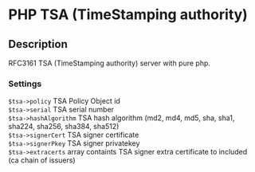 # PHP TSA (TimeStamping authority)
## Description
RFC3161 TSA (TimeStamping authority) server with pure php.  
### Settings
``$tsa->policy`` TSA Policy Object id  
``$tsa->serial`` TSA serial number  
``$tsa->hashAlgorithm`` TSA hash algorithm (md2, md4, md5, sha, sha1, sha224, sha256, sha384, sha512)  
``$tsa->signerCert`` TSA signer certificate  
``$tsa->signerPkey`` TSA signer privatekey  
``$tsa->extracerts`` array containts TSA signer extra certificate to included (ca chain of issuers)  

